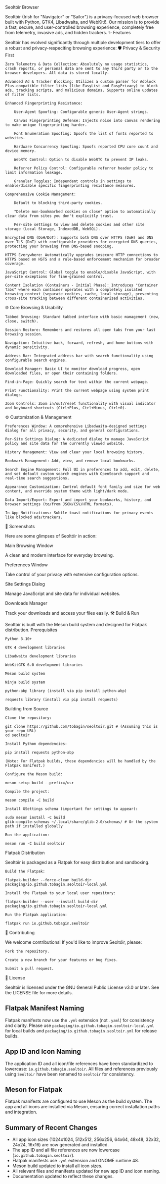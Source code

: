Seoltóir Browser

Seoltóir (Irish for "Navigator" or "Sailor") is a privacy-focused web browser built with Python, GTK4, Libadwaita, and WebKit6. Our mission is to provide a fast, secure, and user-controlled browsing experience, completely free from telemetry, invasive ads, and hidden trackers.
✨ Features

Seoltóir has evolved significantly through multiple development tiers to offer a robust and privacy-respeciting browsing experience:
🛡️ Privacy & Security First

    Zero Telemetry & Data Collection: Absolutely no usage statistics, crash reports, or personal data are sent to any third party or to the browser developers. All data is stored locally.

    Advanced Ad & Tracker Blocking: Utilizes a custom parser for Adblock Plus-compatible filter lists (like EasyList and EasyPrivacy) to block ads, tracking scripts, and malicious domains. Supports online updates of filter lists.

    Enhanced Fingerprinting Resistance:

        User-Agent Spoofing: Configurable generic User-Agent strings.

        Canvas Fingerprinting Defense: Injects noise into canvas rendering to make unique fingerprinting harder.

        Font Enumeration Spoofing: Spoofs the list of fonts reported to websites.

        Hardware Concurrency Spoofing: Spoofs reported CPU core count and device memory.

        WebRTC Control: Option to disable WebRTC to prevent IP leaks.

        Referrer Policy Control: Configurable referrer header policy to limit information leakage.

        Granular Toggles: Independent controls in settings to enable/disable specific fingerprinting resistance measures.

    Comprehensive Cookie Management:

        Default to blocking third-party cookies.

        "Delete non-bookmarked cookies on close" option to automatically clear data from sites you don't explicitly trust.

        Per-site settings to view and delete cookies and other site storage (Local Storage, IndexedDB, WebSQL).

    Encrypted DNS (DoH/DoT): Supports both DNS over HTTPS (DoH) and DNS over TLS (DoT) with configurable providers for encrypted DNS queries, protecting your browsing from DNS-based snooping.

    HTTPS Everywhere: Automatically upgrades insecure HTTP connections to HTTPS based on HSTS and a rule-based enforcement mechanism for broader coverage.

    JavaScript Control: Global toggle to enable/disable JavaScript, with per-site exceptions for fine-grained control.

    Content Isolation (Containers - Initial Phase): Introduces "Container Tabs" where each container operates with a completely isolated browsing context (separate cookies, cache, local storage), preventing cross-site tracking between different containerized activities.

🌐 Core Browsing & Usability

    Tabbed Browsing: Standard tabbed interface with basic management (new, close, switch).

    Session Restore: Remembers and restores all open tabs from your last browsing session.

    Navigation: Intuitive back, forward, refresh, and home buttons with dynamic sensitivity.

    Address Bar: Integrated address bar with search functionality using configurable search engines.

    Download Manager: Basic UI to monitor download progress, open downloaded files, or open their containing folders.

    Find-in-Page: Quickly search for text within the current webpage.

    Print Functionality: Print the current webpage using system print dialogs.
    
    Zoom Controls: Zoom in/out/reset functionality with visual indicator and keyboard shortcuts (Ctrl+Plus, Ctrl+Minus, Ctrl+0).

⚙️ Customization & Management

    Preferences Window: A comprehensive Libadwaita-designed settings dialog for all privacy, security, and general configurations.

    Per-Site Settings Dialog: A dedicated dialog to manage JavaScript policy and site data for the currently viewed website.

    History Management: View and clear your local browsing history.

    Bookmark Management: Add, view, and remove local bookmarks.

    Search Engine Management: Full UI in preferences to add, edit, delete, and set default custom search engines with OpenSearch support and real-time search suggestions.

    Appearance Customization: Control default font family and size for web content, and override system theme with light/dark mode.

    Data Import/Export: Export and import your bookmarks, history, and browser settings (to/from JSON/CSV/HTML formats).

    In-App Notifications: Subtle toast notifications for privacy events like blocked ads/trackers.

📸 Screenshots

Here are some glimpses of Seoltóir in action:

Main Browsing Window

A clean and modern interface for everyday browsing.

Preferences Window

Take control of your privacy with extensive configuration options.

Site Settings Dialog

Manage JavaScript and site data for individual websites.

Downloads Manager

Track your downloads and access your files easily.
🛠️ Build & Run

Seoltóir is built with the Meson build system and designed for Flatpak distribution.
Prerequisites

    Python 3.10+

    GTK 4 development libraries

    Libadwaita development libraries

    WebKitGTK 6.0 development libraries

    Meson build system

    Ninja build system

    python-abp library (install via pip install python-abp)

    requests library (install via pip install requests)

Building from Source

    Clone the repository:

    git clone https://github.com/tobagin/seoltoir.git # (Assuming this is your repo URL)
    cd seoltoir

    Install Python dependencies:

    pip install requests python-abp

    (Note: For Flatpak builds, these dependencies will be handled by the Flatpak manifest.)

    Configure the Meson build:

    meson setup build --prefix=/usr

    Compile the project:

    meson compile -C build

    Install GSettings schema (important for settings to appear):

    sudo meson install -C build
    glib-compile-schemas ~/.local/share/glib-2.0/schemas/ # Or the system path if installed globally

    Run the application:

    meson run -C build seoltoir

Flatpak Distribution

Seoltóir is packaged as a Flatpak for easy distribution and sandboxing.

    Build the Flatpak:

    flatpak-builder --force-clean build-dir packaging/io.github.tobagin.seoltoir-local.yml

    Install the Flatpak to your local user repository:

    flatpak-builder --user --install build-dir packaging/io.github.tobagin.seoltoir-local.yml

    Run the Flatpak application:

    flatpak run io.github.tobagin.seoltoir

🤝 Contributing

We welcome contributions! If you'd like to improve Seoltóir, please:

    Fork the repository.

    Create a new branch for your features or bug fixes.

    Submit a pull request.

📜 License

Seoltóir is licensed under the GNU General Public License v3.0 or later. See the LICENSE file for more details.

## Flatpak Manifest Naming

Flatpak manifests now use the `.yml` extension (not `.yaml`) for consistency and clarity. Please use `packaging/io.github.tobagin.seoltoir-local.yml` for local builds and `packaging/io.github.tobagin.seoltoir.yml` for release builds.

## App ID and Icon Naming

The application ID and all icon/file references have been standardized to lowercase: `io.github.tobagin.seoltoir`. All files and references previously using `Seoltoir` have been renamed to `seoltoir` for consistency.

## Meson for Flatpak

Flatpak manifests are configured to use Meson as the build system. The app and all icons are installed via Meson, ensuring correct installation paths and integration.

## Summary of Recent Changes

- All app icon sizes (1024x1024, 512x512, 256x256, 64x64, 48x48, 32x32, 24x24, 16x16) are now generated and installed.
- The app ID and all file references are now lowercase (`io.github.tobagin.seoltoir`).
- Flatpak manifests use `.yml` extension and GNOME runtime 48.
- Meson build updated to install all icon sizes.
- All relevant files and manifests updated for new app ID and icon naming.
- Documentation updated to reflect these changes.